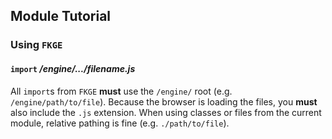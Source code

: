 ## Module Tutorial

### Using `FKGE`
#### `import` _/engine/.../filename.js_
All `import`s from `FKGE` **must** use the `/engine/` root (e.g. `/engine/path/to/file`).  Because the browser is loading the files, you **must** also include the `.js` extension.  When using classes or files from the current module, relative pathing is fine (e.g. `./path/to/file`).